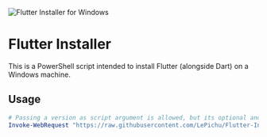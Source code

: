 ![Flutter Installer for Windows]("https://github.com/LePichu/Flutter-Installer/blob/master/Flutter-Installer.png?raw=true")

# Flutter Installer
This is a PowerShell script intended to install Flutter (alongside Dart) on a Windows machine. 

## Usage
```powershell
# Passing a version as script argument is allowed, but its optional and will default to latest.
Invoke-WebRequest "https://raw.githubusercontent.com/LePichu/Flutter-Installer/master/Flutter-Install.ps1" 
```
